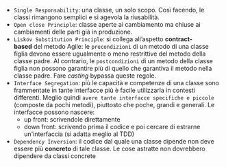 - `Single Responsability`: una classe, un solo scopo. Così facendo, le classi rimangono semplici e si agevola la riusabilità.
- `Open close Principle`: classe aperte ai cambiamento ma chiuse ai cambiamenti delle parti già in produzione.
- `Liskov Substitution Principle`: si collega all’aspetto **contract-based** del metodo Agile: le `precondizioni` di un metodo di una classe figlia devono essere ugualmente o meno restrittive del metodo della classe padre. Al contrario, le `postcondizioni` di un metodo della classe figlia non possono garantire più di quello che garantiva il metodo nella classe padre. Fare _casting_ bypassa queste regole.
- `Interface Segregation`: più le capacità e competenze di una classe sono frammentate in tante interfacce più è facile utilizzarla in contesti differenti. Meglio quindi `avere tante interfacce specifiche e piccole` (composte da pochi metodi), piuttosto che poche, grandi e generali. Le interfacce possono nascere:
	- up front: scrivendole direttamente
	- down front: scrivendo prima il codice e poi cercare di estrarne un'interfaccia (si adatta meglio al TDD)
- `Dependency Inversion`: il codice dal quale una classe dipende non deve essere più **concreto** di tale classe. Le cose astratte non dovrebbero dipendere da classi concrete